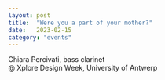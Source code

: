 ```yaml
---
layout: post
title:  "Were you a part of your mother?"
date:   2023-02-15
category: "events"
---
```

Chiara Percivati, bass clarinet <br>
@ Xplore Design Week, University of Antwerp <br>